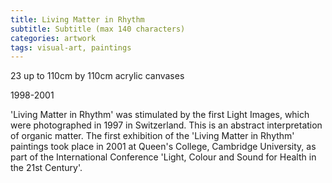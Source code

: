 ```yaml
---
title: Living Matter in Rhythm
subtitle: Subtitle (max 140 characters)
categories: artwork
tags: visual-art, paintings
---
```


23 up to 110cm by 110cm acrylic canvases

1998-2001

'Living Matter in Rhythm' was stimulated by the first Light Images, which were photographed in 1997 in Switzerland. This is an abstract interpretation of organic matter. The first exhibition of the 'Living Matter in Rhythm' paintings took place in 2001 at Queen's College, Cambridge University, as part of the International Conference 'Light, Colour and Sound for Health in the 21st Century'.
